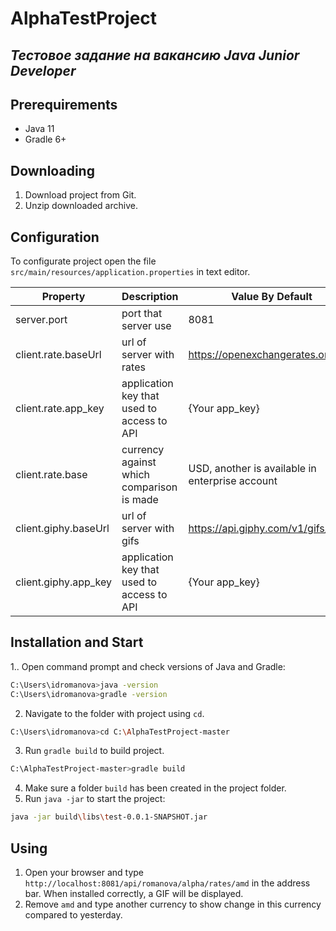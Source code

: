 # AlphaTestProject
## _Тестовое задание на вакансию Java Junior Developer_

##  Prerequirements
- Java 11
- Gradle 6+

## Downloading
1. Download project from Git.
2. Unzip downloaded archive.

## Configuration
To configurate project open the file `src/main/resources/application.properties` in text editor.

| Property | Description | Value By Default |
| ------ | ------ | ------ |
| server.port | port that server use | 8081
| client.rate.baseUrl | url of server with rates | https://openexchangerates.org/api/
| client.rate.app_key | application key that used to access to API  | {Your app_key}
| client.rate.base | currency against which comparison is made | USD, another is available in enterprise account
| client.giphy.baseUrl | url of server with gifs | https://api.giphy.com/v1/gifs/
| client.giphy.app_key | application key that used to access to API  | {Your app_key}

## Installation and Start
1.. Open command prompt and check versions of Java and Gradle:

```sh
C:\Users\idromanova>java -version
C:\Users\idromanova>gradle -version
```

2. Navigate to the folder with project using `cd`.
```sh
C:\Users\idromanova>cd C:\AlphaTestProject-master
```

3. Run `gradle build` to build project.
```sh
C:\AlphaTestProject-master>gradle build
```
4. Make sure a folder `build` has been created in the project folder.
5. Run `java -jar` to start the project:
```sh
java -jar build\libs\test-0.0.1-SNAPSHOT.jar
```

## Using
1. Open your browser and type `http://localhost:8081/api/romanova/alpha/rates/amd` in the address bar. When installed correctly, a GIF will be displayed.
2. Remove `amd` and type another currency to show change in this currency compared to yesterday.
